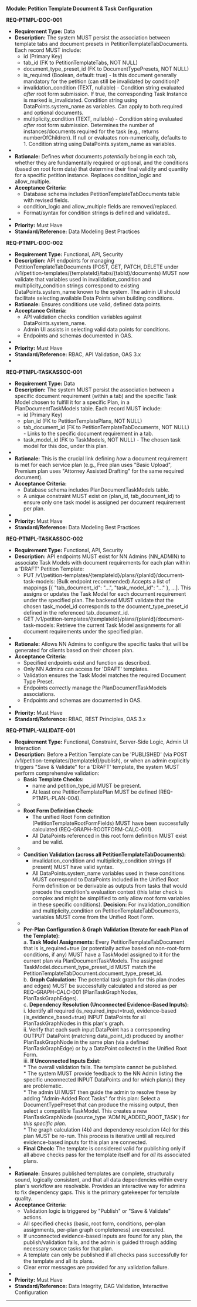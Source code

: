**Module: Petition Template Document & Task Configuration**

**REQ-PTMPL-DOC-001**

- **Requirement Type:** Data
- **Description:** The system MUST persist the association between template tabs and document presets in PetitionTemplateTabDocuments. Each record MUST include:
  - id (Primary Key)
  - tab_id (FK to PetitionTemplateTabs, NOT NULL)
  - document_type_preset_id (FK to DocumentTypePresets, NOT NULL)
  - is_required (Boolean, default: true) \- Is this document generally mandatory for the petition (can still be invalidated by condition)?
  - invalidation_condition (TEXT, nullable) \- Condition string evaluated _after_ root form submission. If true, the corresponding Task Instance is marked is_invalidated. Condition string using DataPoints.system_name as variables. Can apply to both required and optional documents.
  - multiplicity_condition (TEXT, nullable) \- Condition string evaluated _after_ root form submission. Determines the number of instances/documents required for the task (e.g., returns numberOfChildren). If null or evaluates non-numerically, defaults to 1\. Condition string using DataPoints.system_name as variables.
-
- **Rationale:** Defines _what_ documents _potentially_ belong in each tab, whether they are fundamentally required or optional, and the conditions (based on root form data) that determine their final validity and quantity for a specific petition instance. Replaces condition_logic and allow_multiple.
- **Acceptance Criteria:**
  - Database schema includes PetitionTemplateTabDocuments table with revised fields.
  - condition_logic and allow_multiple fields are removed/replaced.
  - Format/syntax for condition strings is defined and validated..
-
- **Priority:** Must Have
- **Standard/Reference:** Data Modeling Best Practices

**REQ-PTMPL-DOC-002**

- **Requirement Type:** Functional, API, Security
- **Description:** API endpoints for managing PetitionTemplateTabDocuments (POST, GET, PATCH, DELETE under /v1/petition-templates/{templateId}/tabs/{tabId}/documents) MUST now validate that variables used in invalidation_condition and multiplicity_condition strings correspond to existing DataPoints.system_name known to the system. The admin UI should facilitate selecting available Data Points when building conditions.
- **Rationale:** Ensures conditions use valid, defined data points.
- **Acceptance Criteria:**
  - API validation checks condition variables against DataPoints.system_name.
  - Admin UI assists in selecting valid data points for conditions.
  - Endpoints and schemas documented in OAS.
-
- **Priority:** Must Have
- **Standard/Reference:** RBAC, API Validation, OAS 3.x
-

**REQ-PTMPL-TASKASSOC-001**

- **Requirement Type:** Data
- **Description:** The system MUST persist the association between a specific document requirement (within a tab) and the specific Task Model chosen to fulfill it for a specific Plan, in a PlanDocumentTaskModels table. Each record MUST include:
  - id (Primary Key)
  - plan_id (FK to PetitionTemplatePlans, NOT NULL)
  - tab_document_id (FK to PetitionTemplateTabDocuments, NOT NULL) \- Links to the specific document requirement in a tab.
  - task_model_id (FK to TaskModels, NOT NULL) \- The chosen task model for this doc, under this plan.
-
- **Rationale:** This is the crucial link defining _how_ a document requirement is met for each service plan (e.g., Free plan uses "Basic Upload", Premium plan uses "Attorney Assisted Drafting" for the same required document).
- **Acceptance Criteria:**
  - Database schema includes PlanDocumentTaskModels table.
  - A unique constraint MUST exist on (plan_id, tab_document_id) to ensure only one task model is assigned per document requirement per plan.
-
- **Priority:** Must Have
- **Standard/Reference:** Data Modeling Best Practices

**REQ-PTMPL-TASKASSOC-002**

- **Requirement Type:** Functional, API, Security
- **Description:** API endpoints MUST exist for NN Admins (NN_ADMIN) to associate Task Models with document requirements for each plan within a 'DRAFT' Petition Template:
  - PUT /v1/petition-templates/{templateId}/plans/{planId}/document-task-models: (Bulk endpoint recommended) Accepts a list of mappings \[{ "tab_document_id": "...", "task_model_id": "..." }, ...\]. This assigns or updates the Task Model for each document requirement under the specified plan. The backend MUST validate that the chosen task_model_id corresponds to the document_type_preset_id defined in the referenced tab_document_id.
  - GET /v1/petition-templates/{templateId}/plans/{planId}/document-task-models: Retrieve the current Task Model assignments for all document requirements under the specified plan.
-
- **Rationale:** Allows NN Admins to configure the specific tasks that will be generated for clients based on their chosen plan.
- **Acceptance Criteria:**
  - Specified endpoints exist and function as described.
  - Only NN Admins can access for 'DRAFT' templates.
  - Validation ensures the Task Model matches the required Document Type Preset.
  - Endpoints correctly manage the PlanDocumentTaskModels associations.
  - Endpoints and schemas are documented in OAS.
-
- **Priority:** Must Have
- **Standard/Reference:** RBAC, REST Principles, OAS 3.x

**REQ-PTMPL-VALIDATE-001**

- **Requirement Type:** Functional, Constraint, Server-Side Logic, Admin UI Interaction
- **Description:** Before a Petition Template can be 'PUBLISHED' (via POST /v1/petition-templates/{templateId}/publish), or when an admin explicitly triggers "Save & Validate" for a 'DRAFT' template, the system MUST perform comprehensive validation:
  - **Basic Template Checks:**
    - name and petition_type_id MUST be present.
    - At least one PetitionTemplatePlan MUST be defined (REQ-PTMPL-PLAN-004).
  -
  - **Root Form Definition Check:**
    - The unified Root Form definition (PetitionTemplateRootFormFields) MUST have been successfully calculated (REQ-GRAPH-ROOTFORM-CALC-001).
    - All DataPoints referenced in this root form definition MUST exist and be valid.
  -
  - **Condition Validation (across all PetitionTemplateTabDocuments):**
    - invalidation_condition and multiplicity_condition strings (if present) MUST have valid syntax.
    - All DataPoints.system_name variables used in these conditions MUST correspond to DataPoints included in the Unified Root Form definition or be derivable as outputs from tasks that would precede the condition's evaluation context (this latter check is complex and might be simplified to only allow root form variables in these specific conditions). **Decision:** For invalidation_condition and multiplicity_condition on PetitionTemplateTabDocuments, variables MUST come from the Unified Root Form.
  -
  - **Per-Plan Configuration & Graph Validation (Iterate for each Plan of the Template):**  
    a. **Task Model Assignments:** Every PetitionTemplateTabDocument that is is_required=true (or potentially active based on non-root-form conditions, if any) MUST have a TaskModel assigned to it for the current plan via PlanDocumentTaskModels. The assigned TaskModel.document_type_preset_id MUST match the PetitionTemplateTabDocument.document_type_preset_id.  
    b. **Graph Calculation:** The potential task graph for this plan (nodes and edges) MUST be successfully calculated and stored as per REQ-GRAPH-CALC-001 (PlanTaskGraphNodes, PlanTaskGraphEdges).  
    c. **Dependency Resolution (Unconnected Evidence-Based Inputs):**  
    i. Identify all required (is_required_input=true), evidence-based (is_evidence_based=true) INPUT DataPoints for all PlanTaskGraphNodes in this plan's graph.  
    ii. Verify that each such input DataPoint has a corresponding OUTPUT DataPoint (matching data_point_id) produced by another PlanTaskGraphNode in the same plan (via a defined PlanTaskGraphEdge) or by a DataPoint collected in the Unified Root Form.  
    iii. **If Unconnected Inputs Exist:**  
    \* The overall validation fails. The template cannot be published.  
    \* The system MUST provide feedback to the NN Admin listing the specific unconnected INPUT DataPoints and for which plan(s) they are problematic.  
    \* The admin UI MUST then guide the admin to resolve these by adding "Admin-Added Root Tasks" for this plan: Select a DocumentTypePreset that can produce the missing output, then select a compatible TaskModel. This creates a new PlanTaskGraphNode (source_type 'ADMIN_ADDED_ROOT_TASK') for _this specific plan_.  
    \* The graph calculation (4b) and dependency resolution (4c) for this plan MUST be re-run. This process is iterative until all required evidence-based inputs for this plan are connected.
  - **Final Check:** The template is considered valid for publishing only if all above checks pass for the template itself and for _all_ its associated plans.
-
- **Rationale:** Ensures published templates are complete, structurally sound, logically consistent, and that all data dependencies within every plan's workflow are resolvable. Provides an interactive way for admins to fix dependency gaps. This is the primary gatekeeper for template quality.
- **Acceptance Criteria:**
  - Validation logic is triggered by "Publish" or "Save & Validate" actions.
  - All specified checks (basic, root form, conditions, per-plan assignments, per-plan graph completeness) are executed.
  - If unconnected evidence-based inputs are found for any plan, the publish/validation fails, and the admin is guided through adding necessary source tasks for that plan.
  - A template can only be published if all checks pass successfully for the template and all its plans.
  - Clear error messages are provided for any validation failure.
-
- **Priority:** Must Have
- **Standard/Reference:** Data Integrity, DAG Validation, Interactive Configuration

---
